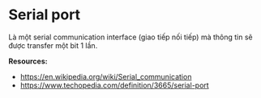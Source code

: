 # Serial port
Là một serial communication interface (giao tiếp nối tiếp) mà thông tin sẽ được transfer một bit 1 lần.

**Resources:**
- https://en.wikipedia.org/wiki/Serial_communication
- https://www.techopedia.com/definition/3665/serial-port